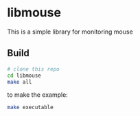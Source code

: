 # libmouse

This is a simple library for monitoring mouse

## Build
```bash
# clone this repo
cd libmouse
make all
```
to make the example:
```bash
make executable
```
